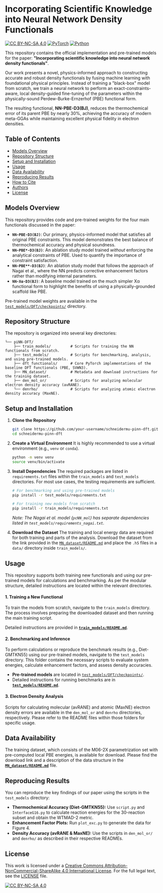 # Incorporating Scientific Knowledge into Neural Network Density Functionals

[![CC BY-NC-SA 4.0][cc-by-nc-sa-shield]][cc-by-nc-sa]
[![PyTorch](https://img.shields.io/badge/PyTorch-%23EE4C2C.svg?style=for-the-badge&logo=pytorch&logoColor=white)](https://pytorch.org/)
[![Python](https://img.shields.io/badge/Python-3.9%2B-blue?style=for-the-badge&logo=python)](https://www.python.org/)

This repository contains the official implementation and pre-trained models for the paper: **"Incorporating scientific knowledge into neural network density functionals"**.

Our work presents a novel, physics-informed approach to constructing accurate and robust density functionals by fusing machine learning with foundational physical principles. Instead of training a "black-box" model from scratch, we train a neural network to perform an exact-constraints-aware, local density-guided fine-tuning of the parameters within the physically-sound Perdew-Burke-Ernzerhof (PBE) functional form.

The resulting functional, **NN-PBE-D3(BJ)**, reduces the thermochemical error of its parent PBE by nearly 30%, achieving the accuracy of modern meta-GGAs while maintaining excellent physical fidelity in electron densities.

## Table of Contents
- [Models Overview](#models-overview)
- [Repository Structure](#repository-structure)
- [Setup and Installation](#setup-and-installation)
- [Usage](#usage)
- [Data Availability](#data-availability)
- [Reproducing Results](#reproducing-results)
- [How to Cite](#how-to-cite)
- [Authors](#authors)
- [License](#license)

## Models Overview

This repository provides code and pre-trained weights for the four main functionals discussed in the paper:

- **`NN-PBE-D3(BJ)`**: Our primary, physics-informed model that satisfies all original PBE constraints. This model demonstrates the best balance of thermochemical accuracy and physical soundness.
- **`NN-PBE*-D3(BJ)`**: An ablation study model trained *without* enforcing the analytical constraints of PBE. Used to quantify the importance of constraint satisfaction.
- **`NN-PBE**-D3(BJ)`**: An ablation study model that follows the approach of Nagai et al., where the NN predicts corrective enhancement factors rather than modifying internal parameters.
- **`NN-Xα-D3(BJ)`**: A baseline model trained on the much simpler Xα functional form to highlight the benefits of using a physically-grounded scaffold like PBE.

Pre-trained model weights are available in the [`test_models/DFT/checkpoints/`](test_models/DFT/checkpoints/) directory.

## Repository Structure

The repository is organized into several key directories:

```
└── piNN-DFT/
    ├── train_models/         # Scripts for training the NN functionals from scratch.
    ├── test_models/          # Scripts for benchmarking, analysis, and using pre-trained models.
    ├── dft_functionals/      # Core PyTorch implementations of the baseline DFT functionals (PBE, SVWN3).
    ├── MN_dataset/           # Metadata and download instructions for the training dataset.
    ├── den_mol_or/           # Scripts for analyzing molecular electron density accuracy (avRANE).
    └── denrho/               # Scripts for analyzing atomic electron density accuracy (MaxNE).
```

## Setup and Installation

1.  **Clone the Repository**
    ```bash
    git clone https://github.com/your-username/schneidermu-pinn-dft.git
    cd schneidermu-pinn-dft
    ```

2.  **Create a Virtual Environment**
    It is highly recommended to use a virtual environment (e.g., `venv` or `conda`).
    ```bash
    python -m venv venv
    source venv/bin/activate
    ```

3.  **Install Dependencies**
    The required packages are listed in `requirements.txt` files within the `train_models` and `test_models` directories. For most use cases, the testing requirements are sufficient.

    ```bash
    # For benchmarking and using pre-trained models
    pip install -r test_models/requirements.txt

    # For training new models from scratch
    pip install -r train_models/requirements.txt
    ```
    *Note: The Nagai et al. model (`pcNN_mol`) has separate dependencies listed in `test_models/requirements_nagai.txt`.*

4.  **Download the Dataset**
    The training and local energy data are required for both training and parts of the analysis. Download the dataset from the link provided in the [`MN_dataset/README.md`](MN_dataset/README.md) and place the `.h5` files in a `data/` directory inside `train_models/`.

## Usage

This repository supports both training new functionals and using our pre-trained models for calculations and benchmarking. As per the modular structure, detailed instructions are located within the relevant directories.

#### 1. Training a New Functional
To train the models from scratch, navigate to the `train_models` directory. The process involves preparing the downloaded dataset and then running the main training script.

Detailed instructions are provided in **[`train_models/README.md`](train_models/README.md)**.

#### 2. Benchmarking and Inference
To perform calculations or reproduce the benchmark results (e.g., Diet-GMTKN55) using our pre-trained models, navigate to the `test_models` directory. This folder contains the necessary scripts to evaluate system energies, calculate enhancement factors, and assess density accuracies.

- **Pre-trained models** are located in [`test_models/DFT/checkpoints/`](test_models/DFT/checkpoints/).
- Detailed instructions for running benchmarks are in **[`test_models/README.md`](test_models/README.md)**.

#### 3. Electron Density Analysis
Scripts for calculating molecular (avRANE) and atomic (MaxNE) electron density errors are available in the `den_mol_or` and `denrho` directories, respectively. Please refer to the README files within those folders for specific usage.

## Data Availability

The training dataset, which consists of the M06-2X parametrization set with pre-computed local PBE energies, is available for download. Please find the download link and a description of the data structure in the **[`MN_dataset/README.md`](MN_dataset/README.md)** file.

## Reproducing Results

You can reproduce the key findings of our paper using the scripts in the `test_models` directory:
- **Thermochemical Accuracy (Diet-GMTKN55):** Use `script.py` and `InterfaceG16.py` to calculate reaction energies for the 30-reaction subset and obtain the WTMAD-2 metric.
- **Enhancement Factor Plots:** Run `plot_exc.py` to generate the data for Figure 4.
- **Density Accuracy (avRANE & MaxNE):** Use the scripts in `den_mol_or/` and `denrho/` as described in their respective READMEs.

## License

This work is licensed under a [Creative Commons Attribution-NonCommercial-ShareAlike 4.0 International License][cc-by-nc-sa]. For the full legal text, see the [LICENSE](LICENSE) file.

[![CC BY-NC-SA 4.0][cc-by-nc-sa-image]][cc-by-nc-sa]

[cc-by-nc-sa]: http://creativecommons.org/licenses/by-nc-sa/4.0/
[cc-by-nc-sa-image]: https://licensebuttons.net/l/by-nc-sa/4.0/88x31.png
[cc-by-nc-sa-shield]: https://img.shields.io/badge/License-CC%20BY--NC--SA%204.0-lightgrey.svg
